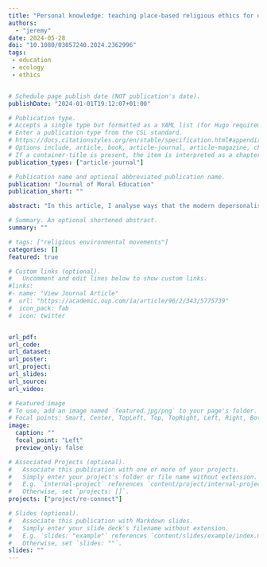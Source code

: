 ```yaml
---
title: "Personal knowledge: teaching place-based religious ethics for our climate emergency"
authors: 
  - "jeremy"
date: 2024-05-28
doi: "10.1080/03057240.2024.2362996"
tags:
 - education
 - ecology
 - ethics


# Schedule page publish date (NOT publication's date).
publishDate: "2024-01-01T19:12:07+01:00"

# Publication type.
# Accepts a single type but formatted as a YAML list (for Hugo requirements).
# Enter a publication type from the CSL standard.
# https://docs.citationstyles.org/en/stable/specification.html#appendix-iii-types
# Options include, article, book, article-journal, article-magazine, chapter, dataset, post, post-weblog, report
# If a container-title is present, the item is interpreted as a chapter contained within a larger report
publication_types: ["article-journal"]

# Publication name and optional abbreviated publication name.
publication: "Journal of Moral Education"
publication_short: ""

abstract: "In this article, I analyse ways that the modern depersonalisation of knowledge production has contributed to breakdown in climate change education, and by extension, prevented moral and religious education from taking on a more ecological dimension. I draw on analysis by indigenous scholars which focusses on an indigenous re-personalising of science in order to make a case for a form of religious, moral and values education as an explicitly ecological pursuit, which arises from situated personal forms of knowledge. I argue that the work of re-personalising teaching and learning also requires educators to confront problems embedded in the models of ethics, values and belief which underpin our pedagogical approaches, particularly the unexpectedly problematic idea of ‘world religions’ and related binary conceptions of knowledge that have emerged from specific Christian lineages. By reconfiguring pedagogy we can pursue more holistic approaches that can in turn help us to overcome depersonalized (and colonial) forms of knowledge production of knowledge and connect more intimately with the ecologies that sustain creaturely life."

# Summary. An optional shortened abstract.
summary: ""

# tags: ["religious environmental movements"]
categories: []
featured: true

# Custom links (optional).
#   Uncomment and edit lines below to show custom links.
#links:
#- name: "View Journal Article"
#  url: "https://academic.oup.com/ia/article/96/2/343/5775739"
#  icon_pack: fab
#  icon: twitter


url_pdf: 
url_code:
url_dataset:
url_poster:
url_project:
url_slides:
url_source: 
url_video:

# Featured image
# To use, add an image named `featured.jpg/png` to your page's folder. 
# Focal points: Smart, Center, TopLeft, Top, TopRight, Left, Right, BottomLeft, Bottom, BottomRight.
image:
  caption: ""
  focal_point: "Left"
  preview_only: false

# Associated Projects (optional).
#   Associate this publication with one or more of your projects.
#   Simply enter your project's folder or file name without extension.
#   E.g. `internal-project` references `content/project/internal-project/index.md`.
#   Otherwise, set `projects: []`.
projects: ["project/re-connect"]

# Slides (optional).
#   Associate this publication with Markdown slides.
#   Simply enter your slide deck's filename without extension.
#   E.g. `slides: "example"` references `content/slides/example/index.md`.
#   Otherwise, set `slides: ""`.
slides: ""
---
```

